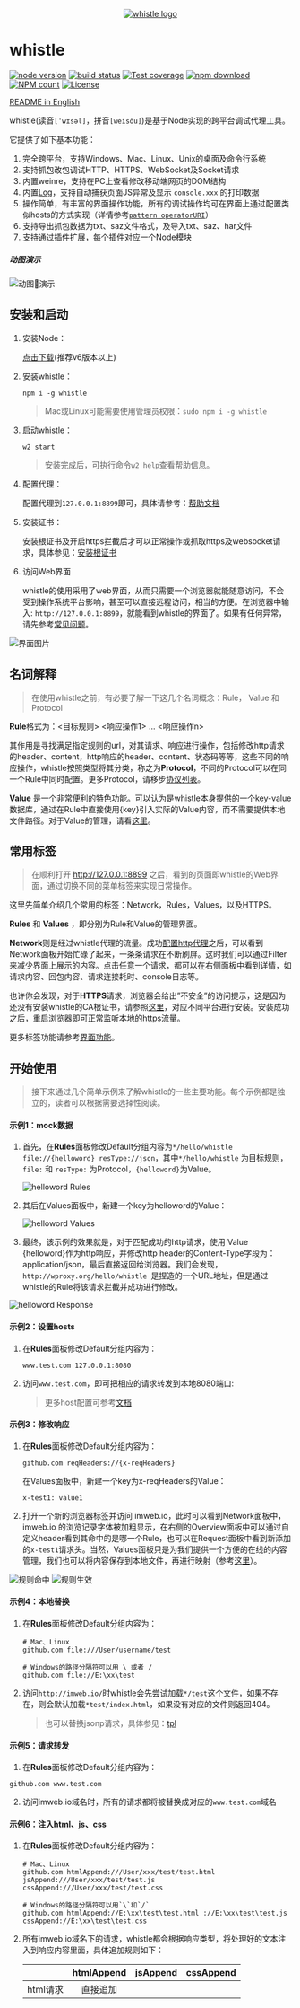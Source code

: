 <p align="center">
  <a href="https://avwo.github.io/whistle/">
    <img alt="whistle logo" src="https://raw.githubusercontent.com/avwo/whistle/master/biz/webui/htdocs/img/whistle.png">
  </a>
</p>

# whistle
[![node version](https://img.shields.io/badge/node.js-%3E=_0.10-green.svg?style=flat-square)](http://nodejs.org/download/)
[![build status](https://img.shields.io/travis/avwo/whistle.svg?style=flat-square)](https://travis-ci.org/avwo/whistle)
[![Test coverage](https://codecov.io/gh/avwo/whistle/branch/master/graph/badge.svg?style=flat-square)](https://codecov.io/gh/avwo/whistle)
[![npm download](https://img.shields.io/npm/dm/whistle.svg?style=flat-square)](https://npmjs.org/package/whistle)
[![NPM count](https://img.shields.io/npm/dt/whistle.svg?style=flat-square)](https://www.npmjs.com/package/whistle)
[![License](https://img.shields.io/npm/l/whistle.svg?style=flat-square)](https://www.npmjs.com/package/whistle)

[README in English](README.md)

whistle(读音`[ˈwɪsəl]`，拼音`[wēisǒu]`)是基于Node实现的跨平台调试代理工具。

它提供了如下基本功能：

1. 完全跨平台，支持Windows、Mac、Linux、Unix的桌面及命令行系统
2. 支持抓包改包调试HTTP、HTTPS、WebSocket及Socket请求
3. 内置weinre，支持在PC上查看修改移动端网页的DOM结构
4. 内置[Log](https://avwo.github.io/whistle/webui/log.html)，支持自动捕获页面JS异常及显示 `console.xxx` 的打印数据
5. 操作简单，有丰富的界面操作功能，所有的调试操作均可在界面上通过配置类似hosts的方式实现（详情参考[`pattern operatorURI`](https://avwo.github.io/whistle/pattern.html)）
6. 支持导出抓包数据为txt、saz文件格式，及导入txt、saz、har文件
7. 支持通过插件扩展，每个插件对应一个Node模块

##### 动图演示

![动图演示](https://raw.githubusercontent.com/avwo/whistleui/master/assets/whistle.gif)

## 安装和启动
1. 安装Node：

   [点击下载](https://nodejs.org/en/download/)(推荐v6版本以上)

2. 安装whistle：

   ```shell
   npm i -g whistle
   ```

   > Mac或Linux可能需要使用管理员权限：`sudo npm i -g whistle`

3. 启动whistle：

   ```shell
   w2 start
   ```

   > 安装完成后，可执行命令`w2 help`查看帮助信息。

4. 配置代理：

   配置代理到`127.0.0.1:8899`即可，具体请参考：[帮助文档](http://wproxy.org/whistle/install.html)

5. 安装证书：

   安装根证书及开启https拦截后才可以正常操作或抓取https及websocket请求，具体参见：[安装根证书](https://avwo.github.io/whistle/webui/https.html)

6. 访问Web界面

   whistle的使用采用了web界面，从而只需要一个浏览器就能随意访问，不会受到操作系统平台影响，甚至可以直接远程访问，相当的方便。在浏览器中输入: `http://127.0.0.1:8899`，就能看到whistle的界面了。如果有任何异常，请先参考[常见问题](http://wproxy.org/whistle/questions.html)。

![界面图片](./docs/assets/whistle-webui.png)

## 名词解释
> 在使用whistle之前，有必要了解一下这几个名词概念：Rule， Value 和 Protocol

**Rule**格式为：<目标规则> <响应操作1> ... <响应操作n> 

其作用是寻找满足指定规则的url，对其请求、响应进行操作，包括修改http请求的header、content，http响应的header、content、状态码等等，这些不同的响应操作，whistle按照类型将其分类，称之为**Protocol**，不同的Protocol可以在同一个Rule中同时配置。更多Protocol，请移步[协议列表](http://wproxy.org/whistle/rules/)。 

**Value** 是一个非常便利的特色功能。可以认为是whistle本身提供的一个key-value数据库，通过在Rule中直接使用{key}引入实际的Value内容，而不需要提供本地文件路径。对于Value的管理，请看[这里](http://wproxy.org/whistle/webui/values.html)。

## 常用标签

> 在顺利打开 http://127.0.0.1:8899 之后，看到的页面即whistle的Web界面，通过切换不同的菜单标签来实现日常操作。

这里先简单介绍几个常用的标签：Network，Rules，Values，以及HTTPS。

**Rules** 和 **Values** ，即分别为Rule和Value的管理界面。

**Network**则是经过whistle代理的流量。成功[配置http代理](http://wproxy.org/whistle/install.html)之后，可以看到Network面板开始忙碌了起来，一条条请求在不断刷屏。这时我们可以通过Filter来减少界面上展示的内容。点击任意一个请求，都可以在右侧面板中看到详情，如请求内容、回包内容、请求连接耗时、console日志等。

也许你会发现，对于**HTTPS**请求，浏览器会给出”不安全”的访问提示，这是因为还没有安装whistle的CA根证书，请参照[这里](http://wproxy.org/whistle/webui/https.html)，对应不同平台进行安装。安装成功之后，重启浏览器即可正常监听本地的https流量。

更多标签功能请参考[界面功能](http://wproxy.org/whistle/webui/)。

## 开始使用

> 接下来通过几个简单示例来了解whistle的一些主要功能。每个示例都是独立的，读者可以根据需要选择性阅读。

#### 示例1：mock数据

1. 首先，在**Rules**面板修改Default分组内容为```*/hello/whistle file://{helloword} resType://json```，其中`*/hello/whistle` 为目标规则，`file:` 和 `resType:` 为Protocol，`{helloword}`为Value。

   ![helloword Rules](./docs/assets/whistle-rules-helloword.png)

2. 其后在Values面板中，新建一个key为helloword的Value：

   ![helloword Values](./docs/assets/whistle-values-helloword.png)

3. 最终，该示例的效果就是，对于匹配成功的http请求，使用 Value {helloword}作为http响应，并修改http header的Content-Type字段为：application/json，最后直接返回给浏览器。我们会发现，`http://wproxy.org/hello/whistle `是捏造的一个URL地址，但是通过whistle的Rule将该请求拦截并成功进行修改。

![helloword Response](./docs/assets/whistle-helloword.png)

#### 示例2：设置hosts

1. 在**Rules**面板修改Default分组内容为：

   ```
   www.test.com 127.0.0.1:8080
   ```

2. 访问`www.test.com`，即可把相应的请求转发到本地8080端口:

   > 更多host配置可参考[文档](http://wproxy.org/whistle/rules/host.html)

#### 示例3：修改响应

1. 在**Rules**面板修改Default分组内容为：

   ```
   github.com reqHeaders://{x-reqHeaders}
   ```

   在Values面板中，新建一个key为x-reqHeaders的Value：

   ```
   x-test1: value1
   ```

2. 打开一个新的浏览器标签并访问 imweb.io，此时可以看到Network面板中，imweb.io 的浏览记录字体被加粗显示，在右侧的Overview面板中可以通过自定义header看到其命中的是哪一个Rule，也可以在Request面板中看到新添加的`x-test1`请求头。当然，Values面板只是为我们提供一个方便的在线的内容管理，我们也可以将内容保存到本地文件，再进行映射（参考[这里](http://wproxy.org/whistle/rules/rule/file.html)）。

![规则命中](./docs/assets/whistle-reqHeaders-matched.png)
![规则生效](./docs/assets/whistle-reqHeaders-effective.png)

#### 示例4：本地替换

1. 在**Rules**面板修改Default分组内容为：

   ```
   # Mac、Linux
   github.com file:///User/username/test

   # Windows的路径分隔符可以用 \ 或者 /
   github.com file://E:\xx\test
   ```

2. 访问`http://imweb.io/`时whistle会先尝试加载`*/test`这个文件，如果不存在，则会默认加载`*test/index.html`，如果没有对应的文件则返回404。

   > 也可以替换jsonp请求，具体参见：[tpl](rules/rule/tpl.html)

#### 示例5：请求转发

1. 在**Rules**面板修改Default分组内容为：

```
github.com www.test.com
```

2. 访问imweb.io域名时，所有的请求都将被替换成对应的`www.test.com`域名

#### 示例6：注入html、js、css

1. 在**Rules**面板修改Default分组内容为：

   ```
   # Mac、Linux
   github.com htmlAppend:///User/xxx/test/test.html jsAppend:///User/xxx/test/test.js cssAppend:///User/xxx/test/test.css

   # Windows的路径分隔符可以用`\`和`/`
   github.com htmlAppend://E:\xx\test\test.html ://E:\xx\test\test.js cssAppend://E:\xx\test\test.css
   ```

2. 所有imweb.io域名下的请求，whistle都会根据响应类型，将处理好的文本注入到响应内容里面，具体追加规则如下：

   |          | htmlAppend |      jsAppend      |     cssAppend     |
   | -------- | :--------: | :----------------: | :---------------: |
   | html请求 |  直接追加  | <script>包裹后追加 | <style>包裹后追加 |
   | js请求   |     -      |      直接追加      |         -         |
   | csss请求 |     -      |         -          |     直接追加      |

   > whistle会自动根据响应内容的类型，判断是否注入相应的文本及如何注入(是否要用标签包裹起来)，详情参考[htmlAppend](http://wproxy.org/whistle/rules/htmlAppend.html)、[jsAppend](http://wproxy.org/whistle/rules/jsAppend.html)、[cssAppend](http://wproxy.org/whistle/rules/cssAppend.html)。

#### 示例7：调试远程页面

> 利用whistle提供的[weinre](rules/weinre.html)和[log](rules/log.html)两个协议，可以实现修改远程页面DOM结构及自动捕获页面js错误及console打印的信息，还可以在页面顶部或js文件底部注入指定的脚步调试页面信息。

**weinre**

1. 在**Rules**面板修改Default分组内容为：

   ```
   imweb.io weinre://test
   ```

2. 配置后保存，打开`imweb.io`，鼠标放在菜单栏的weinre按钮上会显示一个列表，并点击其中的**test**项打开weinre的调试页面选择对应的url切换到Elements即可。

   ![weinre](./docs/assets/weinre.png)

**log**

1. 在**Rules**面板修改Default分组内容为：

   ```
   imweb.io log://{test.js}
   ```

2. 配置后保存，鼠标放在菜单栏的Values按钮上会显示一个列表，并点击其中的`test.js`项，whistle会自动在Values上建立一个test.js分组，在里面填入`console.log(1, 2, 3, {a: 123})`保存，打开Network -> 右侧Log -> Console，再打开[imweb.io](http://imweb.io/)，即可看到Log下面的Page输出的信息。

   ![log](./docs/assets/log.png)

> 除了上述功能，whistle能做的事情还有很多，比如：使用[urlParams](http://wproxy.org/whistle/rules/urlParams.html)和[tpl](http://wproxy.org/whistle/rules/rule/tpl.html)更加灵活地修改请求和响应；支持[socks代理](http://wproxy.org/whistle/rules/socks.html)和[pac](http://wproxy.org/whistle/rules/pac.html)；提供[websocket](http://wproxy.org/whistle/webui/websocket.html)的调试功能。如果这些功能还无法满足你的需求，那可以考虑开发插件([Plugins](http://wproxy.org/whistle/webui/plugins.html))来实现更多自定义的功能。

### 功能全景如下：
![功能概览](https://raw.githubusercontent.com/avwo/whistleui/master/assets/whistle.png)

# License
[MIT](https://imweb.io/avwo/whistle/blob/master/LICENSE)
